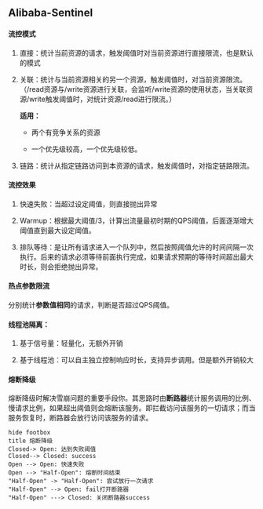 ## Alibaba-Sentinel

#### 流控模式

1. 直接：统计当前资源的请求，触发阈值时对当前资源进行直接限流，也是默认的模式

2. 关联：统计与当前资源相关的另一个资源，触发阈值时，对当前资源限流。（/read资源与/write资源进行关联，会监听/write资源的使用状态，当关联资源/write触发阈值时，对统计资源/read进行限流。）
   
   **适用：**
   
   - 两个有竞争关系的资源
   
   - 一个优先级较高，一个优先级较低。

3. 链路：统计从指定链路访问到本资源的请求，触发阈值时，对指定链路限流。

#### 流控效果

1. 快速失败：当超过设定阈值，则直接抛出异常

2. Warmup：根据最大阈值/3，计算出流量最初时期的QPS阈值，后面逐渐增大阈值直到最大设定阈值。

3. 排队等待：是让所有请求进入一个队列中，然后按照阈值允许的时间间隔一次执行。后来的请求必须等待前面执行完成，如果请求预期的等待时间超出最大时长，则会拒绝抛出异常。

#### 热点参数限流

分别统计**参数值相同**的请求，判断是否超过QPS阈值。

#### 线程池隔离：

1. 基于信号量：轻量化，无额外开销

2. 基于线程池：可以自主独立控制响应时长，支持异步调用。但是额外开销较大

#### 熔断降级

熔断降级时解决雪崩问题的重要手段你。其思路时由**断路器**统计服务调用的比例、慢请求比例，如果超出阈值则会熔断该服务。即拦截访问该服务的一切请求；而当服务恢复时，断路器会放行访问该服务的请求。

```plantuml
hide footbox
title 熔断降级
Closed-> Open: 达到失败阈值
Closed--> Closed: success
Open --> Open: 快速失败
Open --> "Half-Open": 熔断时间结束
"Half-Open" -> "Half-Open": 尝试放行一次请求
"Half-Open" --> Open: fail打开断路器
"Half-Open" ---> Closed: 关闭断路器success
```
